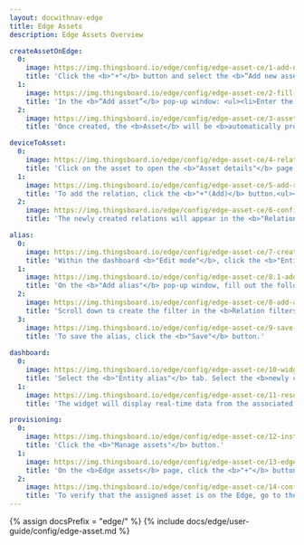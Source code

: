 ```yaml
---
layout: docwithnav-edge
title: Edge Assets
description: Edge Assets Overview

createAssetOnEdge:
  0:
    image: https://img.thingsboard.io/edge/config/edge-asset-ce/1-add-new-asset.webp
    title: 'Click the <b>"+"</b> button and select the <b>“Add new asset”</b> option.<ul><li>The <b>"Import assets"</b> option allows <a href="/docs/user-guide/bulk-provisioning/#bulk-provisioning-overview" target="_blank">bulk deployment</a> using the CSV file.</li></ul>'
  1:
    image: https://img.thingsboard.io/edge/config/edge-asset-ce/2-fill-in-required-fields.webp
    title: 'In the <b>“Add asset”</b> pop-up window: <ul><li>Enter the asset name in the <b>“Name”</b> field.</li><li>Select the <a href="/docs/user-guide/asset-profiles/" target="_blank">asset profile</a> in the <b>“Asset profile”</b> field (default: "default").</li><li>Other fields are optional.</li><li>Click the <b>“Add”</b> button.</li></ul>'
  2:
    image: https://img.thingsboard.io/edge/config/edge-asset-ce/3-asset-provisioned-to-cloud.webp
    title: 'Once created, the <b>Asset</b> will be <b>automatically provisioned</b> to the Cloud.'

deviceToAsset:
  0:
    image: https://img.thingsboard.io/edge/config/edge-asset-ce/4-relation-tab.webp
    title: 'Click on the asset to open the <b>"Asset details"</b> page and select the <b>"Relations"</b> tab. Then, select the <b>"Outbound relation - Direction: From"</b> option.'
  1:
    image: https://img.thingsboard.io/edge/config/edge-asset-ce/5-add-relation.webp
    title: 'To add the relation, click the <b>"+"(Add)</b> button.<ul><li>On the <b>"Add relation"</b> pop-up window, fill out the following fields:</li><ul><li><b>Relation type:</b> Select the <b>"Manages"</b> option.</li><li><b>To entity:</b> select <b>"Device"</b> as the type and add the corresponding device(s) from the drop-down menu.</li></ul><li>Click the <b>"Add"</b> button.</li></ul>'
  2:
    image: https://img.thingsboard.io/edge/config/edge-asset-ce/6-confirm-relations.webp
    title: 'The newly created relations will appear in the <b>"Relations"</b> tab.'

alias:
  0:
    image: https://img.thingsboard.io/edge/config/edge-asset-ce/7-create-alias.webp
    title: 'Within the dashboard <b>"Edit mode"</b>, click the <b>"Entity aliases"</b> button to create the alias. In the <b>"Entity aliases"</b> pop-up window, click the <b>"Add alias"</b> button.'
  1:
    image: https://img.thingsboard.io/edge/config/edge-asset-ce/8.1-add-alias.webp
    title: 'On the <b>"Add alias"</b> pop-up window, fill out the following fields:<ul><li><b>Alias name:</b> Enter the alias name.</li><li><b>Filter Type:</b> Select the <b>"Relations query"</b> option.</li><p><b>Root entity</b> block:</p><li><b>Type:</b> Select the <b>"Asset"</b> entity.</li><li><b>Asset:</b> Select the asset from the drop-down menu (e.g., <i>"Asset A"</i>).</li><li><b>Direction:</b> Select the <b>"From"</b> option.</li><li><b>Max relation level:</b> Enter the number representing the depth of the entity relations.</li></ul>'
  2:
    image: https://img.thingsboard.io/edge/config/edge-asset-ce/8-add-alias.webp
    title: 'Scroll down to create the filter in the <b>Relation filters</b> block:<ul><li>Click the <b>"Add filter"</b> button to add conditions to filter data.</li><li><b>Relation type:</b> Select the <b>"Manages"</b> option.</li><li><b>Entity types:</b> Select the <b>"Device"</b> entity type.</li></ul><p>In this way, the data from the devices that are managed by the asset will be displayed on the dashboard.</p><p>Click the <b>"Add"</b> button to add the alias.</p>'
  3:
    image: https://img.thingsboard.io/edge/config/edge-asset-ce/9-save-alias.webp
    title: 'To save the alias, click the <b>"Save"</b> button.'
    
dashboard:  
  0:
    image: https://img.thingsboard.io/edge/config/edge-asset-ce/10-widget-configuration.webp
    title: 'Select the <b>"Entity alias"</b> tab. Select the <b>newly created alias</b> from the drop-down menu as the <b>Datasource</b>. Click the <b>"Add"</b> button.'
  1:
    image: https://img.thingsboard.io/edge/config/edge-asset-ce/11-result.webp
    title: 'The widget will display real-time data from the associated devices.'

provisioning:
  0:
    image: https://img.thingsboard.io/edge/config/edge-asset-ce/12-instances-on-cloud.webp
    title: 'Click the <b>"Manage assets"</b> button.'
  1:
    image: https://img.thingsboard.io/edge/config/edge-asset-ce/13-edge-assets.webp
    title: 'On the <b>Edge assets</b> page, click the <b>"+"</b> button and select the assets to assign from the drop-down menu in the <b>"Assign Asset(s) To Edge"</b> pop-up window. Click the <b>"Assign"</b> button.'
  2:
    image: https://img.thingsboard.io/edge/config/edge-asset-ce/14-confirm.webp
    title: 'To verify that the assigned asset is on the Edge, go to the <b>Entities > Assets</b> section.'
---
```


{% assign docsPrefix = "edge/" %}
{% include docs/edge/user-guide/config/edge-asset.md %}

